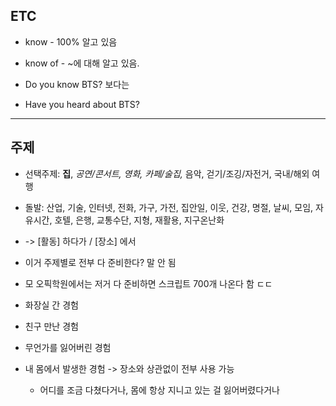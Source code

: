 ## ETC
- know - 100% 알고 있음
- know of - ~에 대해 알고 있음.

- Do you know BTS? 보다는
- Have you heard about BTS?

---
## 주제
- 선택주제: **집**, *공연/콘서트, 영화, 카페/술집,* 음악, 걷기/조깅/자전거, 국내/해외 여행
- 돌발: 산업, 기술, 인터넷, 전화, 가구, 가전, 집안일, 이웃, 건강, 명절, 날씨, 모임, 자유시간, 호텔, 은행, 교통수단, 지형, 재활용, 지구온난화

- -> [활동] 하다가 / [장소] 에서

- 이거 주제별로 전부 다 준비한다? 말 안 됨
- 모 오픽학원에서는 저거 다 준비하면 스크립트 700개 나온다 함 ㄷㄷ

- 화장실 간 경험
- 친구 만난 경험
- 무언가를 잃어버린 경험
- 내 몸에서 발생한 경험 -> 장소와 상관없이 전부 사용 가능
	- 어디를 조금 다쳤다거나, 몸에 항상 지니고 있는 걸 잃어버렸다거나
